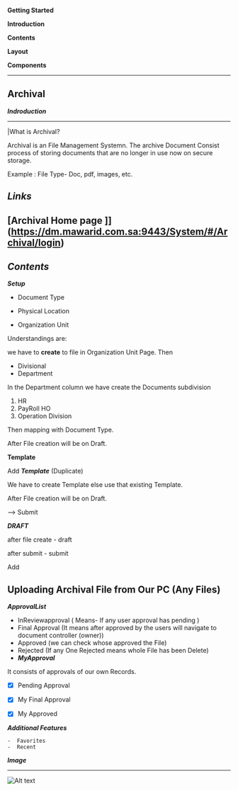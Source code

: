
**Getting Started**

**Introduction**

**Contents**

**Layout**

**Components**
___
**Archival**
---
***Indroduction***
___
|What is Archival?

   Archival is an File Management Systemn. The archive Document Consist process of storing documents that are no longer in use now on secure storage.

   Example : File Type- Doc, pdf, images, etc.

   ***Links***
   ---

[Archival Home page ]] (https://dm.mawarid.com.sa:9443/System/#/Archival/login)
   ---

___Contents___
---


***Setup***

- Document Type

- Physical Location

- Organization Unit

Understandings are: 

   we have to **create** to file in Organization Unit Page. Then 

  -  Divisional
  -  Department

In the Department column we have create the Documents subdivision
  1. HR
  2. PayRoll HO 
  3. Operation Division

Then mapping with Document Type.

After File creation will be on Draft.

__Template__


Add ***Template*** (Duplicate)

We have to create Template else use that existing Template.


After File creation will be on Draft.


--> Submit

***DRAFT***

after file create - draft 

after submit -  submit 

Add

Uploading Archival File from Our PC (Any Files)
---
***ApprovalList***

- InReviewapproval ( Means- If any user approval has pending )
- Final Approval (It means after approved by the users will navigate to document controller (owner))
- Approved (we can check whose approved the File)
- Rejected (If any One Rejected means whole File has been Delete)
- 
  ***MyApproval***

 It consists of approvals of our own Records.

  -[x] Pending Approval

  -[x] My Final Approval

  -[x] My Approved

  ***Additional Features***

  
    -  Favorites
    -  Recent

___Image___

---

![Alt text](https://file%2B.vscode-resource.vscode-cdn.net/c%3A/Users/SYS/Desktop/Archival/Archival.JPG?version%3D1680601002422)
